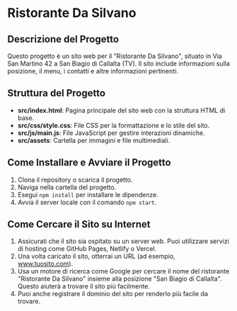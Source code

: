 # Ristorante Da Silvano

## Descrizione del Progetto
Questo progetto è un sito web per il "Ristorante Da Silvano", situato in Via San Martino 42 a San Biagio di Callalta (TV). Il sito include informazioni sulla posizione, il menu, i contatti e altre informazioni pertinenti.

## Struttura del Progetto
- **src/index.html**: Pagina principale del sito web con la struttura HTML di base.
- **src/css/style.css**: File CSS per la formattazione e lo stile del sito.
- **src/js/main.js**: File JavaScript per gestire interazioni dinamiche.
- **src/assets**: Cartella per immagini e file multimediali.

## Come Installare e Avviare il Progetto
1. Clona il repository o scarica il progetto.
2. Naviga nella cartella del progetto.
3. Esegui `npm install` per installare le dipendenze.
4. Avvia il server locale con il comando `npm start`.

## Come Cercare il Sito su Internet
1. Assicurati che il sito sia ospitato su un server web. Puoi utilizzare servizi di hosting come GitHub Pages, Netlify o Vercel.
2. Una volta caricato il sito, otterrai un URL (ad esempio, www.tuosito.com).
3. Usa un motore di ricerca come Google per cercare il nome del ristorante "Ristorante Da Silvano" insieme alla posizione "San Biagio di Callalta". Questo aiuterà a trovare il sito più facilmente.
4. Puoi anche registrare il dominio del sito per renderlo più facile da trovare.